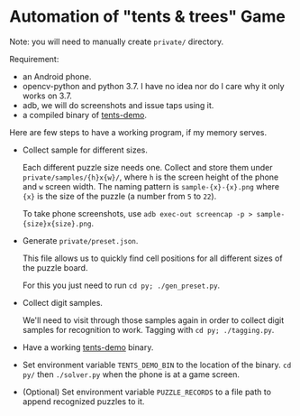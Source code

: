 # Automation of "tents & trees" Game

Note: you will need to manually create `private/` directory.

Requirement:

- an Android phone.
- opencv-python and python 3.7. I have no idea nor do I care why it only works on 3.7.
- adb, we will do screenshots and issue taps using it.
- a compiled binary of [tents-demo](https://github.com/Javran/puzzle-solving-collection/tree/master/tents-solver).

Here are few steps to have a working program, if my memory serves.

- Collect sample for different sizes.

  Each different puzzle size needs one.
  Collect and store them under `private/samples/{h}x{w}/`,
  where `h` is the screen height of the phone and `w` screen width.
  The naming pattern is `sample-{x}-{x}.png` where `{x}` is
  the size of the puzzle (a number from `5` to `22`).

  To take phone screenshots, use `adb exec-out screencap -p > sample-{size}x{size}.png`.

- Generate `private/preset.json`.

  This file allows us to quickly find cell positions
  for all different sizes of the puzzle board.

  For this you just need to run `cd py; ./gen_preset.py`.

- Collect digit samples.

  We'll need to visit through those samples again
  in order to collect digit samples for recognition to work.
  Tagging with `cd py; ./tagging.py`.

- Have a working [tents-demo](https://github.com/Javran/puzzle-solving-collection/tree/master/tents-solver) binary.

- Set environment variable `TENTS_DEMO_BIN` to the location of the binary. `cd py/` then `./solver.py` when the phone is at a game screen.

- (Optional) Set environment variable `PUZZLE_RECORDS` to a file path to append recognized puzzles to it.
